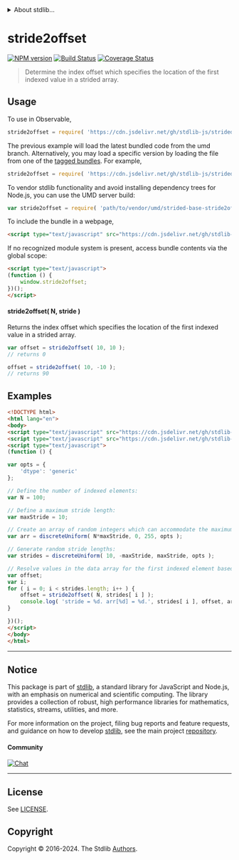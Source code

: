 <!--

@license Apache-2.0

Copyright (c) 2024 The Stdlib Authors.

Licensed under the Apache License, Version 2.0 (the "License");
you may not use this file except in compliance with the License.
You may obtain a copy of the License at

   http://www.apache.org/licenses/LICENSE-2.0

Unless required by applicable law or agreed to in writing, software
distributed under the License is distributed on an "AS IS" BASIS,
WITHOUT WARRANTIES OR CONDITIONS OF ANY KIND, either express or implied.
See the License for the specific language governing permissions and
limitations under the License.

-->


<details>
  <summary>
    About stdlib...
  </summary>
  <p>We believe in a future in which the web is a preferred environment for numerical computation. To help realize this future, we've built stdlib. stdlib is a standard library, with an emphasis on numerical and scientific computation, written in JavaScript (and C) for execution in browsers and in Node.js.</p>
  <p>The library is fully decomposable, being architected in such a way that you can swap out and mix and match APIs and functionality to cater to your exact preferences and use cases.</p>
  <p>When you use stdlib, you can be absolutely certain that you are using the most thorough, rigorous, well-written, studied, documented, tested, measured, and high-quality code out there.</p>
  <p>To join us in bringing numerical computing to the web, get started by checking us out on <a href="https://github.com/stdlib-js/stdlib">GitHub</a>, and please consider <a href="https://opencollective.com/stdlib">financially supporting stdlib</a>. We greatly appreciate your continued support!</p>
</details>

# stride2offset

[![NPM version][npm-image]][npm-url] [![Build Status][test-image]][test-url] [![Coverage Status][coverage-image]][coverage-url] <!-- [![dependencies][dependencies-image]][dependencies-url] -->

> Determine the index offset which specifies the location of the first indexed value in a strided array.

<!-- Section to include introductory text. Make sure to keep an empty line after the intro `section` element and another before the `/section` close. -->

<section class="intro">

</section>

<!-- /.intro -->

<!-- Package usage documentation. -->



<section class="usage">

## Usage

To use in Observable,

```javascript
stride2offset = require( 'https://cdn.jsdelivr.net/gh/stdlib-js/strided-base-stride2offset@umd/browser.js' )
```
The previous example will load the latest bundled code from the umd branch. Alternatively, you may load a specific version by loading the file from one of the [tagged bundles](https://github.com/stdlib-js/strided-base-stride2offset/tags). For example,

```javascript
stride2offset = require( 'https://cdn.jsdelivr.net/gh/stdlib-js/strided-base-stride2offset@v0.1.0-umd/browser.js' )
```

To vendor stdlib functionality and avoid installing dependency trees for Node.js, you can use the UMD server build:

```javascript
var stride2offset = require( 'path/to/vendor/umd/strided-base-stride2offset/index.js' )
```

To include the bundle in a webpage,

```html
<script type="text/javascript" src="https://cdn.jsdelivr.net/gh/stdlib-js/strided-base-stride2offset@umd/browser.js"></script>
```

If no recognized module system is present, access bundle contents via the global scope:

```html
<script type="text/javascript">
(function () {
    window.stride2offset;
})();
</script>
```

#### stride2offset( N, stride )

Returns the index offset which specifies the location of the first indexed value in a strided array.

```javascript
var offset = stride2offset( 10, 10 );
// returns 0

offset = stride2offset( 10, -10 );
// returns 90
```

</section>

<!-- /.usage -->

<!-- Package usage notes. Make sure to keep an empty line after the `section` element and another before the `/section` close. -->

<section class="notes">

</section>

<!-- /.notes -->

<!-- Package usage examples. -->

<section class="examples">

## Examples

<!-- eslint no-undef: "error" -->

```html
<!DOCTYPE html>
<html lang="en">
<body>
<script type="text/javascript" src="https://cdn.jsdelivr.net/gh/stdlib-js/random-array-discrete-uniform@umd/browser.js"></script>
<script type="text/javascript" src="https://cdn.jsdelivr.net/gh/stdlib-js/strided-base-stride2offset@umd/browser.js"></script>
<script type="text/javascript">
(function () {

var opts = {
    'dtype': 'generic'
};

// Define the number of indexed elements:
var N = 100;

// Define a maximum stride length:
var maxStride = 10;

// Create an array of random integers which can accommodate the maximum stride length:
var arr = discreteUniform( N*maxStride, 0, 255, opts );

// Generate random stride lengths:
var strides = discreteUniform( 10, -maxStride, maxStride, opts );

// Resolve values in the data array for the first indexed element based on various stride lengths...
var offset;
var i;
for ( i = 0; i < strides.length; i++ ) {
    offset = stride2offset( N, strides[ i ] );
    console.log( 'stride = %d. arr[%d] = %d.', strides[ i ], offset, arr[ offset ] );
}

})();
</script>
</body>
</html>
```

</section>

<!-- /.examples -->



<!-- Section to include cited references. If references are included, add a horizontal rule *before* the section. Make sure to keep an empty line after the `section` element and another before the `/section` close. -->

<section class="references">

</section>

<!-- /.references -->

<!-- Section for related `stdlib` packages. Do not manually edit this section, as it is automatically populated. -->

<section class="related">

</section>

<!-- /.related -->

<!-- Section for all links. Make sure to keep an empty line after the `section` element and another before the `/section` close. -->


<section class="main-repo" >

* * *

## Notice

This package is part of [stdlib][stdlib], a standard library for JavaScript and Node.js, with an emphasis on numerical and scientific computing. The library provides a collection of robust, high performance libraries for mathematics, statistics, streams, utilities, and more.

For more information on the project, filing bug reports and feature requests, and guidance on how to develop [stdlib][stdlib], see the main project [repository][stdlib].

#### Community

[![Chat][chat-image]][chat-url]

---

## License

See [LICENSE][stdlib-license].


## Copyright

Copyright &copy; 2016-2024. The Stdlib [Authors][stdlib-authors].

</section>

<!-- /.stdlib -->

<!-- Section for all links. Make sure to keep an empty line after the `section` element and another before the `/section` close. -->

<section class="links">

[npm-image]: http://img.shields.io/npm/v/@stdlib/strided-base-stride2offset.svg
[npm-url]: https://npmjs.org/package/@stdlib/strided-base-stride2offset

[test-image]: https://github.com/stdlib-js/strided-base-stride2offset/actions/workflows/test.yml/badge.svg?branch=v0.1.0
[test-url]: https://github.com/stdlib-js/strided-base-stride2offset/actions/workflows/test.yml?query=branch:v0.1.0

[coverage-image]: https://img.shields.io/codecov/c/github/stdlib-js/strided-base-stride2offset/main.svg
[coverage-url]: https://codecov.io/github/stdlib-js/strided-base-stride2offset?branch=main

<!--

[dependencies-image]: https://img.shields.io/david/stdlib-js/strided-base-stride2offset.svg
[dependencies-url]: https://david-dm.org/stdlib-js/strided-base-stride2offset/main

-->

[chat-image]: https://img.shields.io/gitter/room/stdlib-js/stdlib.svg
[chat-url]: https://app.gitter.im/#/room/#stdlib-js_stdlib:gitter.im

[stdlib]: https://github.com/stdlib-js/stdlib

[stdlib-authors]: https://github.com/stdlib-js/stdlib/graphs/contributors

[umd]: https://github.com/umdjs/umd
[es-module]: https://developer.mozilla.org/en-US/docs/Web/JavaScript/Guide/Modules

[deno-url]: https://github.com/stdlib-js/strided-base-stride2offset/tree/deno
[deno-readme]: https://github.com/stdlib-js/strided-base-stride2offset/blob/deno/README.md
[umd-url]: https://github.com/stdlib-js/strided-base-stride2offset/tree/umd
[umd-readme]: https://github.com/stdlib-js/strided-base-stride2offset/blob/umd/README.md
[esm-url]: https://github.com/stdlib-js/strided-base-stride2offset/tree/esm
[esm-readme]: https://github.com/stdlib-js/strided-base-stride2offset/blob/esm/README.md
[branches-url]: https://github.com/stdlib-js/strided-base-stride2offset/blob/main/branches.md

[stdlib-license]: https://raw.githubusercontent.com/stdlib-js/strided-base-stride2offset/main/LICENSE

</section>

<!-- /.links -->
